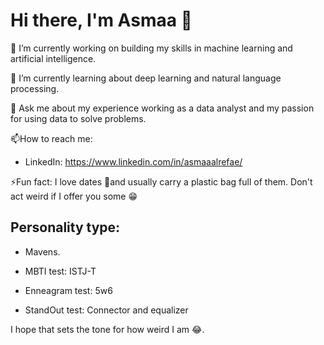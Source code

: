 

<!--
**AsmaaAlrefae/AsmaaAlrefae** is a ✨ _special_ ✨ repository because its `README.md` (this file) appears on your GitHub profile.

Here are some ideas to get you started:

- 🔭 I’m currently working on ...
- 🌱 I’m currently learning ...
- 👯 I’m looking to collaborate on ...
- 🤔 I’m looking for help with ...
- 💬 Ask me about ...
- 📫 How to reach me: ...
- 😄 Pronouns: ...
- ⚡ Fun fact: ...
-->
# Hi there, I'm Asmaa 👋

🔭 I’m currently working on building my skills in machine learning and artificial intelligence.

🌱 I’m currently learning about deep learning and natural language processing.

💬 Ask me about my experience working as a data analyst and my passion for using data to solve problems.

📫How to reach me: 

- LinkedIn: https://www.linkedin.com/in/asmaaalrefae/
 
⚡Fun fact: I love dates 🌴and usually carry a plastic bag full of them. Don't act weird if I offer you some 😁

## Personality type:

- Mavens.

- MBTI test: ISTJ-T

- Enneagram test: 5w6

- StandOut test: Connector and equalizer

I hope that sets the tone for how weird I am 😂.

































